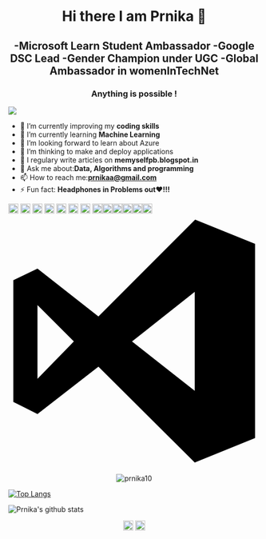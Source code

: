 <h1 align="center"> Hi there I am Prnika 👋</h1>
<h2 align="center"> 
  -Microsoft Learn Student Ambassador 
  -Google DSC Lead 
  -Gender Champion under UGC 
  -Global Ambassador in womenInTechNet </h2>
<h3 align="center">Anything is possible !</h3>



![](https://komarev.com/ghpvc/?username=prnika10&color=pink) 
- 🔭 I’m currently improving my **coding skills**
- 🌱 I’m currently learning **Machine Learning**
- 👯 I’m looking forward to learn about Azure 
- 🤔 I’m thinking to make and deploy applications
- 📝 I regulary write articles on **memyselfpb.blogspot.in**
- 💬 Ask me about:**Data, Algorithms and programming**
- 📫 How to reach me:**prnikaa@gmail.com**
- ⚡ Fun fact: **Headphones in Problems out❤!!!**
<p align="left"><img src="https://devicons.github.io/devicon/devicon.git/icons/bootstrap/bootstrap-plain.svg" alt="bootstrap" width="20" height="20"/> <img src="https://devicons.github.io/devicon/devicon.git/icons/c/c-original.svg" alt="c" width="20" height="20"/>  <img src="https://devicons.github.io/devicon/devicon.git/icons/css3/css3-original-wordmark.svg" alt="css3" width="20" height="20"/> <img src="https://devicons.github.io/devicon/devicon.git/icons/electron/electron-original.svg" alt="electron" width="20" height="20"/>  <img src="https://devicons.github.io/devicon/devicon.git/icons/javascript/javascript-original.svg" alt="javascript" width="20" height="20"/>  <img src="https://devicons.github.io/devicon/devicon.git/icons/mysql/mysql-original-wordmark.svg" alt="mysql" width="20" height="20"/>  <img src="https://devicons.github.io/devicon/devicon.git/icons/linux/linux-original.svg" alt="linux" width="20" height="20"/> <img src="https://devicons.github.io/devicon/devicon.git/icons/java/java-original.svg" alt="java" width="20" height="20"/><img src="https://devicons.github.io/devicon/devicon.git/icons/go/go-original.svg" alt="go" width="20" height="20"/><img src="https://devicons.github.io/devicon/devicon.git/icons/csharp/csharp-original.svg" alt="csharp" width="20" height="20"/><img src="https://devicons.github.io/devicon/devicon.git/icons/python/python-original.svg" alt="python" width="20" height="20"/><img src="https://devicons.github.io/devicon/devicon.git/icons/github/github-original.svg" alt="github" width="20" height="20"/><img src="https://devicons.github.io/devicon/devicon.git/icons/inkscape/inkscape-original.svg" alt="inkscape" width="20" height="20"/><svg viewBox="0 0 128 128">
<path class="a" d="M95 2.3l30.5 12.3v98.7L94.8 125.7 45.8 77l-31 24.1L2.5 94.9V33.1l12.3-5.9 31 24.3ZM14.8 45.7V83.2l18.5-19Zm48.1 18.5L94.8 89.3V39Z"></path>
</svg></p><p align="center"> <img src="https://github-readme-stats.vercel.app/api?username=prnika10&show_icons=true" alt="prnika10" /> </p>



[![Top Langs](https://github-readme-stats.vercel.app/api/top-langs/?username=prnika10)](https://github.com/prnika10/github-readme-stats) 

![Prnika's github stats](https://github-readme-stats.vercel.app/api?username=prnika10&show_icons=true&theme=synthwave)
![]() 



<p align="center">
<a href="https://linkedin.com/in/https://www.linkedin.com/in/-prnika-bakshi-562654167/" target="blank"><img align="center" src="https://cdn.jsdelivr.net/npm/simple-icons@3.0.1/icons/linkedin.svg" alt="https://www.linkedin.com/in/-prnika-bakshi-562654167/" height="20" width="20" /></a>
<a href="https://medium.com/@prnikaa" target="blank"><img align="center" src="https://cdn.jsdelivr.net/npm/simple-icons@3.0.1/icons/medium.svg" alt="@prnikaa" height="20" width="20" /></a>
</a>
</p>
